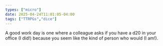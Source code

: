 ```yaml
---
types: ["micro"]
date: 2025-04-24T11:01:05-04:00
tags: ["TTRPGs","dice"]
---
```

A good work day is one where a colleague asks if you have a d20 in your office (I did!) because you seem like the kind of person who would (I am!).